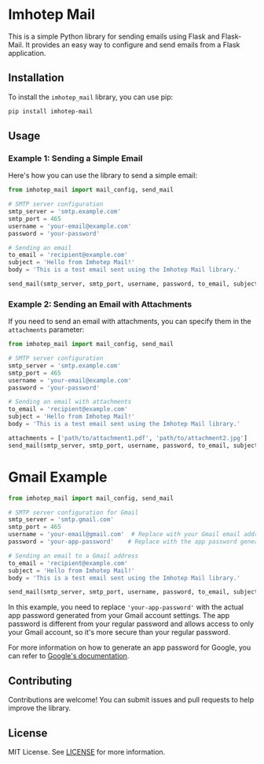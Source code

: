 # Imhotep Mail

This is a simple Python library for sending emails using Flask and Flask-Mail. It provides an easy way to configure and send emails from a Flask
application.

## Installation

To install the `imhotep_mail` library, you can use pip:

```sh
pip install imhotep-mail
```

## Usage

### Example 1: Sending a Simple Email

Here's how you can use the library to send a simple email:

```python
from imhotep_mail import mail_config, send_mail

# SMTP server configuration
smtp_server = 'smtp.example.com'
smtp_port = 465
username = 'your-email@example.com'
password = 'your-password'

# Sending an email
to_email = 'recipient@example.com'
subject = 'Hello from Imhotep Mail!'
body = 'This is a test email sent using the Imhotep Mail library.'

send_mail(smtp_server, smtp_port, username, password, to_email, subject, body)
```

### Example 2: Sending an Email with Attachments

If you need to send an email with attachments, you can specify them in the `attachments` parameter:

```python
from imhotep_mail import mail_config, send_mail

# SMTP server configuration
smtp_server = 'smtp.example.com'
smtp_port = 465
username = 'your-email@example.com'
password = 'your-password'

# Sending an email with attachments
to_email = 'recipient@example.com'
subject = 'Hello from Imhotep Mail!'
body = 'This is a test email sent using the Imhotep Mail library.'

attachments = ['path/to/attachment1.pdf', 'path/to/attachment2.jpg']
send_mail(smtp_server, smtp_port, username, password, to_email, subject, body, attachments)
```
# Gmail Example
```python
from imhotep_mail import mail_config, send_mail

# SMTP server configuration for Gmail
smtp_server = 'smtp.gmail.com'
smtp_port = 465
username = 'your-email@gmail.com'  # Replace with your Gmail email address
password = 'your-app-password'    # Replace with the app password generated from Google account settings

# Sending an email to a Gmail address
to_email = 'recipient@example.com'
subject = 'Hello from Imhotep Mail!'
body = 'This is a test email sent using the Imhotep Mail library.'

send_mail(smtp_server, smtp_port, username, password, to_email, subject, body)
```

In this example, you need to replace `'your-app-password'` with the actual app password generated from your Gmail account settings. The app password
is different from your regular password and allows access to only your Gmail account, so it's more secure than your regular password.

For more information on how to generate an app password for Google, you can refer to [Google's
documentation](https://support.google.com/accounts/1107213).

## Contributing

Contributions are welcome! You can submit issues and pull requests to help improve the library.

## License

MIT License. See [LICENSE](LICENSE) for more information.
